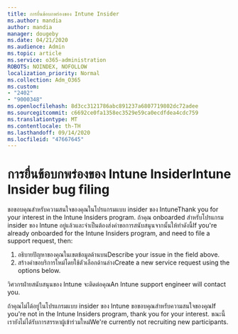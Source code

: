 ```yaml
---
title: การยื่นข้อบกพร่องของ Intune Insider
ms.author: mandia
author: mandia
manager: dougeby
ms.date: 04/21/2020
ms.audience: Admin
ms.topic: article
ms.service: o365-administration
ROBOTS: NOINDEX, NOFOLLOW
localization_priority: Normal
ms.collection: Adm_O365
ms.custom:
- "2402"
- "9000348"
ms.openlocfilehash: 8d3cc3121786abc891237a6807719802dc72adee
ms.sourcegitcommit: c6692ce0fa1358ec3529e59ca0ecdfdea4cdc759
ms.translationtype: MT
ms.contentlocale: th-TH
ms.lasthandoff: 09/14/2020
ms.locfileid: "47667645"
---
```

# <a name="intune-insider-bug-filing"></a><span data-ttu-id="56df5-102">การยื่นข้อบกพร่องของ Intune Insider</span><span class="sxs-lookup"><span data-stu-id="56df5-102">Intune Insider bug filing</span></span>

<span data-ttu-id="56df5-103">ขอขอบคุณสำหรับความสนใจของคุณในโปรแกรมแบบ insider ของ Intune</span><span class="sxs-lookup"><span data-stu-id="56df5-103">Thank you for your interest in the Intune Insiders program.</span></span> <span data-ttu-id="56df5-104">ถ้าคุณ onboarded สำหรับโปรแกรม insider ของ Intune อยู่แล้วและจำเป็นต้องส่งคำขอการสนับสนุนจากนั้นให้ทำดังนี้</span><span class="sxs-lookup"><span data-stu-id="56df5-104">If you're already onboarded for the Intune Insiders program, and need to file a support request, then:</span></span>

1. <span data-ttu-id="56df5-105">อธิบายปัญหาของคุณในเขตข้อมูลด้านบน</span><span class="sxs-lookup"><span data-stu-id="56df5-105">Describe your issue in the field above.</span></span>
2. <span data-ttu-id="56df5-106">สร้างคำขอบริการใหม่โดยใช้ตัวเลือกด้านล่าง</span><span class="sxs-lookup"><span data-stu-id="56df5-106">Create a new service request using the options below.</span></span>

<span data-ttu-id="56df5-107">วิศวกรฝ่ายสนับสนุนของ Intune จะติดต่อคุณ</span><span class="sxs-lookup"><span data-stu-id="56df5-107">An Intune support engineer will contact you.</span></span>

<span data-ttu-id="56df5-108">ถ้าคุณไม่ได้อยู่ในโปรแกรมแบบ insider ของ Intune ขอขอบคุณสำหรับความสนใจของคุณ</span><span class="sxs-lookup"><span data-stu-id="56df5-108">If you're not in the Intune Insiders program, thank you for your interest.</span></span> <span data-ttu-id="56df5-109">ขณะนี้เรายังไม่ได้รับการสรรหาผู้เข้าร่วมใหม่</span><span class="sxs-lookup"><span data-stu-id="56df5-109">We're currently not recruiting new participants.</span></span>
